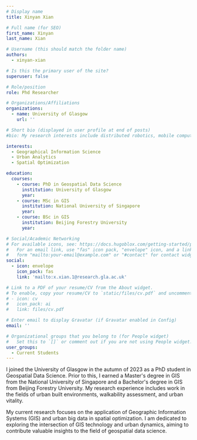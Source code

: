 ```yaml
---
# Display name
title: Xinyan Xian

# Full name (for SEO)
first_name: Xinyan
last_name: Xian

# Username (this should match the folder name)
authors:
  - xinyan-xian

# Is this the primary user of the site?
superuser: false

# Role/position
role: Phd Researcher

# Organizations/Affiliations
organizations:
  - name: University of Glasgow
    url: ''

# Short bio (displayed in user profile at end of posts)
#bio: My research interests include distributed robotics, mobile computing and programmable matter.

interests:
  - Geographical Information Science
  - Urban Analytics
  - Spatial Optimization

education:
  courses:
    - course: PhD in Geospatial Data Science
      institution: University of Glasgow
      year: 
    - course: MSc in GIS
      institution: National University of Singapore
      year: 
    - course: BSc in GIS
      institution: Beijing Forestry University
      year: 

# Social/Academic Networking
# For available icons, see: https://docs.hugoblox.com/getting-started/page-builder/#icons
#   For an email link, use "fas" icon pack, "envelope" icon, and a link in the
#   form "mailto:your-email@example.com" or "#contact" for contact widget.
social:
  - icon: envelope
    icon_pack: fas
    link: 'mailto:x.xian.1@research.gla.ac.uk'

# Link to a PDF of your resume/CV from the About widget.
# To enable, copy your resume/CV to `static/files/cv.pdf` and uncomment the lines below.
# - icon: cv
#   icon_pack: ai
#   link: files/cv.pdf

# Enter email to display Gravatar (if Gravatar enabled in Config)
email: ''

# Organizational groups that you belong to (for People widget)
#   Set this to `[]` or comment out if you are not using People widget.
user_groups:
  - Current Students
---
```


I joined the University of Glasgow in the autumn of 2023 as a PhD student in Geospatial Data Science. Prior to this, I earned a Master's degree in GIS from the National University of Singapore and a Bachelor's degree in GIS from Beijing Forestry University. My research experience includes work in the fields of urban built environments, walkability assessment, and urban vitality.

My current research focuses on the application of Geographic Information Systems (GIS) and urban big data in spatial optimization. I am dedicated to exploring the intersection of GIS technology and urban dynamics, aiming to contribute valuable insights to the field of geospatial data science.

